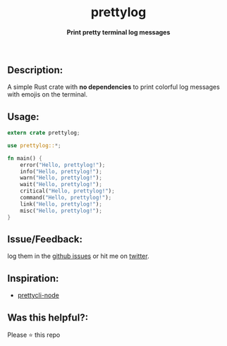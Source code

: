 <p align="center">
  <h1 align="center">prettylog</h1>
  <h4 align="center">Print pretty terminal log messages</h4>
  <br>
</p>

## Description:
A simple Rust crate with **no dependencies** to print colorful log messages with emojis on the terminal.

## Usage:
```rust
extern crate prettylog;

use prettylog::*;

fn main() {
    error("Hello, prettylog!");
    info("Hello, prettylog!");
    warn("Hello, prettylog!");
    wait("Hello, prettylog!");
    critical("Hello, prettylog!");
    command("Hello, prettylog!");
    link("Hello, prettylog!");
    misc("Hello, prettylog!");
}
```

## Issue/Feedback:

log them in the [github issues](https://github.com/joaoh82/rust-prettylog/issues) or hit me on [twitter](https://twitter.com/joaoh82).

## Inspiration:

* [prettycli-node](https://github.com/siddharthkp/prettycli)

## Was this helpful?:

Please ⭐ this repo
